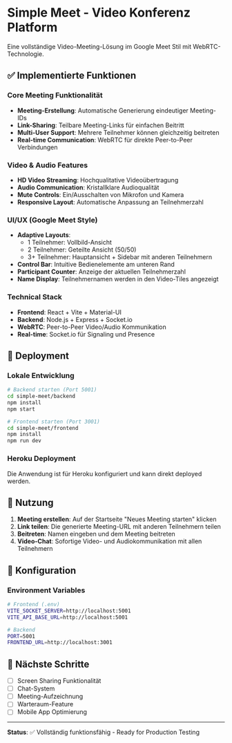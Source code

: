 # Simple Meet - Video Konferenz Platform

Eine vollständige Video-Meeting-Lösung im Google Meet Stil mit WebRTC-Technologie.

## ✅ Implementierte Funktionen

### Core Meeting Funktionalität
- **Meeting-Erstellung**: Automatische Generierung eindeutiger Meeting-IDs
- **Link-Sharing**: Teilbare Meeting-Links für einfachen Beitritt
- **Multi-User Support**: Mehrere Teilnehmer können gleichzeitig beitreten
- **Real-time Communication**: WebRTC für direkte Peer-to-Peer Verbindungen

### Video & Audio Features
- **HD Video Streaming**: Hochqualitative Videoübertragung
- **Audio Communication**: Kristallklare Audioqualität
- **Mute Controls**: Ein/Ausschalten von Mikrofon und Kamera
- **Responsive Layout**: Automatische Anpassung an Teilnehmerzahl

### UI/UX (Google Meet Style)
- **Adaptive Layouts**:
  - 1 Teilnehmer: Vollbild-Ansicht
  - 2 Teilnehmer: Geteilte Ansicht (50/50)
  - 3+ Teilnehmer: Hauptansicht + Sidebar mit anderen Teilnehmern
- **Control Bar**: Intuitive Bedienelemente am unteren Rand
- **Participant Counter**: Anzeige der aktuellen Teilnehmerzahl
- **Name Display**: Teilnehmernamen werden in den Video-Tiles angezeigt

### Technical Stack
- **Frontend**: React + Vite + Material-UI
- **Backend**: Node.js + Express + Socket.io
- **WebRTC**: Peer-to-Peer Video/Audio Kommunikation
- **Real-time**: Socket.io für Signaling und Presence

## 🚀 Deployment

### Lokale Entwicklung
```bash
# Backend starten (Port 5001)
cd simple-meet/backend
npm install
npm start

# Frontend starten (Port 3001)
cd simple-meet/frontend
npm install
npm run dev
```

### Heroku Deployment
Die Anwendung ist für Heroku konfiguriert und kann direkt deployed werden.

## 📱 Nutzung

1. **Meeting erstellen**: Auf der Startseite "Neues Meeting starten" klicken
2. **Link teilen**: Die generierte Meeting-URL mit anderen Teilnehmern teilen
3. **Beitreten**: Namen eingeben und dem Meeting beitreten
4. **Video-Chat**: Sofortige Video- und Audiokommunikation mit allen Teilnehmern

## 🔧 Konfiguration

### Environment Variables
```bash
# Frontend (.env)
VITE_SOCKET_SERVER=http://localhost:5001
VITE_API_BASE_URL=http://localhost:5001

# Backend
PORT=5001
FRONTEND_URL=http://localhost:3001
```

## 🎯 Nächste Schritte

- [ ] Screen Sharing Funktionalität
- [ ] Chat-System
- [ ] Meeting-Aufzeichnung
- [ ] Warteraum-Feature
- [ ] Mobile App Optimierung

---

**Status**: ✅ Vollständig funktionsfähig - Ready for Production Testing 